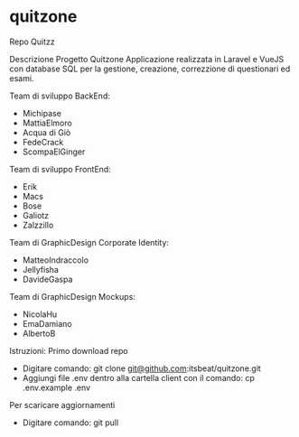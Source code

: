 # quitzone
Repo Quitzz

Descrizione Progetto Quitzone
Applicazione realizzata in Laravel e VueJS con database SQL per la gestione, creazione, correzzione di questionari ed esami.

Team di sviluppo BackEnd:
- Michipase
- MattiaElmoro
- Acqua di Giò
- FedeCrack
- ScompaElGinger

Team di sviluppo FrontEnd:
- Erik
- Macs
- Bose
- Galiotz
- Zalzzillo

Team di GraphicDesign Corporate Identity:
- MatteoIndraccolo
- Jellyfisha
- DavideGaspa

Team di GraphicDesign Mockups:
- NicolaHu
- EmaDamiano
- AlbertoB

Istruzioni:
Primo download repo
- Digitare comando: git clone git@github.com:itsbeat/quitzone.git
- Aggiungi file .env dentro alla cartella client con il comando:       cp .env.example .env

Per scaricare aggiornamenti
- Digitare comando: git pull

